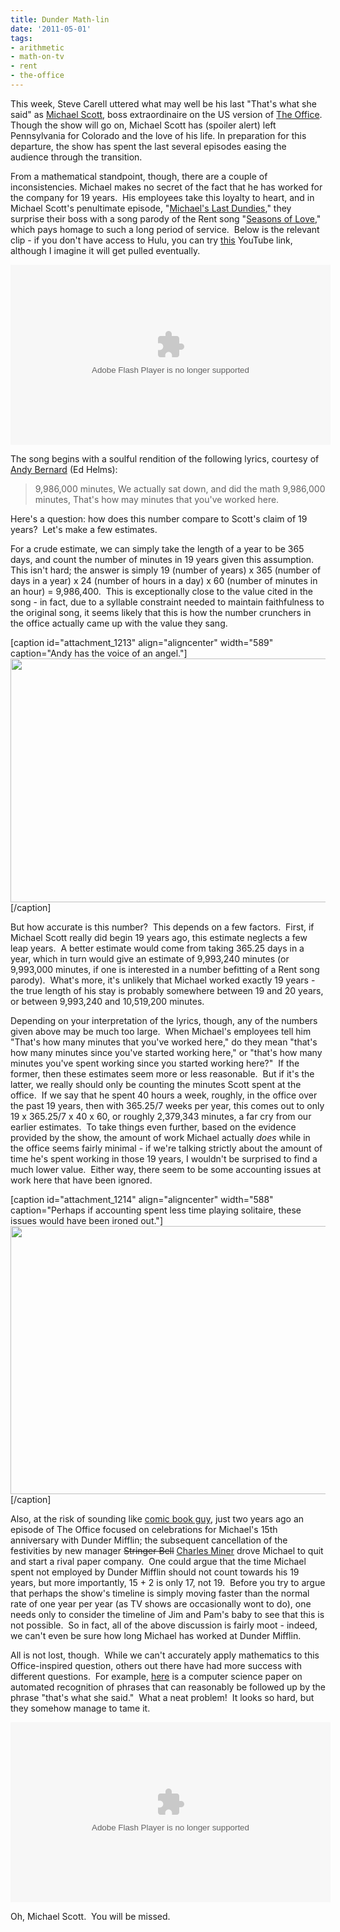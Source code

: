 ```yaml
---
title: Dunder Math-lin
date: '2011-05-01'
tags:
- arithmetic
- math-on-tv
- rent
- the-office
---
```


This week, Steve Carell uttered what may well be his last "That's what she said" as <a href="http://en.wikipedia.org/wiki/Michael_Scott_%28The_Office%29">Michael Scott</a>, boss extraordinaire on the US version of <a href="http://en.wikipedia.org/wiki/The_Office_%28U.S._TV_series%29">The Office</a>.  Though the show will go on, Michael Scott has (spoiler alert) left Pennsylvania for Colorado and the love of his life.  In preparation for this departure, the show has spent the last several episodes easing the audience through the transition.

From a mathematical standpoint, though, there are a couple of inconsistencies. Michael makes no secret of the fact that he has worked for the company for 19 years.  His employees take this loyalty to heart, and in Michael Scott's penultimate episode, "<a href="http://en.wikipedia.org/wiki/Michael%27s_Last_Dundies">Michael's Last Dundies</a>," they surprise their boss with a song parody of the Rent song "<a href="http://en.wikipedia.org/wiki/Seasons_of_Love">Seasons of Love</a>," which pays homage to such a long period of service.  Below is the relevant clip - if you don't have access to Hulu, you can try <a href="http://www.youtube.com/watch?v=0Musok8lLJ4">this</a> YouTube link, although I imagine it will get pulled eventually.
<p style="text-align: center;"><object width="512" height="288"><param name="movie" value="http://www.hulu.com/embed/NUuleX3ZbAds60KiiPMZMQ" /><param name="allowFullScreen" value="true" /><embed type="application/x-shockwave-flash" width="512" height="288" src="http://www.hulu.com/embed/NUuleX3ZbAds60KiiPMZMQ" allowfullscreen="true"></embed></object></p>
The song begins with a soulful rendition of the following lyrics, courtesy of <a href="http://en.wikipedia.org/wiki/Andy_Bernard">Andy Bernard</a> (Ed Helms):
<blockquote>9,986,000 minutes,
We actually sat down, and did the math
9,986,000 minutes,
That's how may minutes that you've worked here.</blockquote>
Here's a question: how does this number compare to Scott's claim of 19 years?  Let's make a few estimates.

For a crude estimate, we can simply take the length of a year to be 365 days, and count the number of minutes in 19 years given this assumption.  This isn't hard; the answer is simply 19 (number of years) x 365 (number of days in a year) x 24 (number of hours in a day) x 60 (number of minutes in an hour) = 9,986,400.  This is exceptionally close to the value cited in the song - in fact, due to a syllable constraint needed to maintain faithfulness to the original song, it seems likely that this is how the number crunchers in the office actually came up with the value they sang.

[caption id="attachment_1213" align="aligncenter" width="589" caption="Andy has the voice of an angel."]<a href="http://www.nbc.com/The_Office/photos/andy/4025#item=91774"><img class="size-full wp-image-1213" title="andy" src="http://www.mathgoespop.com/images/2011/04/andy.png" alt="" width="589" height="390" /></a>[/caption]

But how accurate is this number?  This depends on a few factors.  First, if Michael Scott really did begin 19 years ago, this estimate neglects a few leap years.  A better estimate would come from taking 365.25 days in a year, which in turn would give an estimate of 9,993,240 minutes (or 9,993,000 minutes, if one is interested in a number befitting of a Rent song parody).  What's more, it's unlikely that Michael worked exactly 19 years - the true length of his stay is probably somewhere between 19 and 20 years, or between 9,993,240 and 10,519,200 minutes.

Depending on your interpretation of the lyrics, though, any of the numbers given above may be much too large.  When Michael's employees tell him "That's how many minutes that you've worked here," do they mean "that's how many minutes since you've started working here," or "that's how many minutes you've spent working since you started working here?"  If the former, then these estimates seem more or less reasonable.  But if it's the latter, we really should only be counting the minutes Scott spent at the office.  If we say that he spent 40 hours a week, roughly, in the office over the past 19 years, then with 365.25/7 weeks per year, this comes out to only 19 x 365.25/7 x 40 x 60, or roughly 2,379,343 minutes, a far cry from our earlier estimates.  To take things even further, based on the evidence provided by the show, the amount of work Michael actually <em>does</em> while in the office seems fairly minimal - if we're talking strictly about the amount of time he's spent working in those 19 years, I wouldn't be surprised to find a much lower value.  Either way, there seem to be some accounting issues at work here that have been ignored.

[caption id="attachment_1214" align="aligncenter" width="588" caption="Perhaps if accounting spent less time playing solitaire, these issues would have been ironed out."]<a href="http://www.nbc.com/The_Office/photos/photos/423#item=8418"><img class="size-full wp-image-1214" title="accounting" src="http://www.mathgoespop.com/images/2011/04/accounting.png" alt="" width="588" height="429" /></a>[/caption]

Also, at the risk of sounding like <a href="http://en.wikipedia.org/wiki/Comic_Book_Guy">comic book guy</a>, just two years ago an episode of The Office focused on celebrations for Michael's 15th anniversary with Dunder Mifflin; the subsequent cancellation of the festivities by new manager <del>Stringer Bell</del> <a href="http://en.wikipedia.org/wiki/Charles_Miner_%28The_Office%29">Charles Miner</a> drove Michael to quit and start a rival paper company.  One could argue that the time Michael spent not employed by Dunder Mifflin should not count towards his 19 years, but more importantly, 15 + 2 is only 17, not 19.  Before you try to argue that perhaps the show's timeline is simply moving faster than the normal rate of one year per year (as TV shows are occasionally wont to do), one needs only to consider the timeline of Jim and Pam's baby to see that this is not possible.  So in fact, all of the above discussion is fairly moot - indeed, we can't even be sure how long Michael has worked at Dunder Mifflin.

All is not lost, though.  While we can't accurately apply mathematics to this Office-inspired question, others out there have had more success with different questions.  For example, <a href="http://www.cs.washington.edu/homes/brun/pubs/pubs/Kiddon11.pdf">here</a> is a computer science paper on automated recognition of phrases that can reasonably be followed up by the phrase "that's what she said."  What a neat problem!  It looks so hard, but they somehow manage to tame it.
<p style="text-align: center;"><object width="512" height="288"><param name="movie" value="http://www.hulu.com/embed/tLIIEwpoG485DCwy469A9A" /><param name="allowFullScreen" value="true" /><embed type="application/x-shockwave-flash" width="512" height="288" src="http://www.hulu.com/embed/tLIIEwpoG485DCwy469A9A" allowfullscreen="true"></embed></object></p>
Oh, Michael Scott.  You will be missed.

